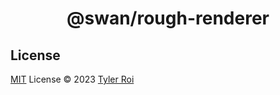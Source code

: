 <h1 align="center">@swan/rough-renderer</h1>

## License

[MIT](../../LICENSE) License © 2023 [Tyler Roi](https://github.com/tyr1dev)
